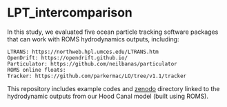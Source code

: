 # LPT_intercomparison

In this study, we evaluated five ocean particle tracking software packages that can work with ROMS hydrodynamics outputs, including:

    LTRANS: https://northweb.hpl.umces.edu/LTRANS.htm
    OpenDrift: https://opendrift.github.io/
    Particulator: https://github.com/neilbanas/particulator
    ROMS online floats:
    Tracker: https://github.com/parkermac/LO/tree/v1.1/tracker

This repository includes example codes and [zenodo](https://zenodo.org/records/10208175) directory linked to the hydrodynamic outputs from our Hood Canal model (built using ROMS).
